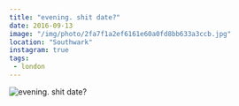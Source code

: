 ```yaml
---
title: "evening. shit date?"
date: 2016-09-13
image: "/img/photo/2fa7f1a2ef6161e60a0fd8bb633a3ccb.jpg"
location: "Southwark"
instagram: true
tags:
 - london
---
```


![evening. shit date?](/img/photo/2fa7f1a2ef6161e60a0fd8bb633a3ccb.jpg)
